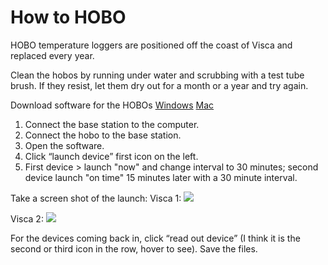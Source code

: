 How to HOBO
================

HOBO temperature loggers are positioned off the coast of Visca and replaced every year.

Clean the hobos by running under water and scrubbing with a test tube brush. If they resist, let them dry out for a month or a year and try again.

Download software for the HOBOs [Windows](https://www.onsetcomp.com/files/software/hoboware/HOBOware_Free_Setup.exe) [Mac](https://www.onsetcomp.com/files/software/hoboware/HOBOware_Free_Installer.dmg)

1.  Connect the base station to the computer.
2.  Connect the hobo to the base station.
3.  Open the software.
4.  Click “launch device” first icon on the left.
5.  First device &gt; launch "now" and change interval to 30 minutes; second device launch "on time" 15 minutes later with a 30 minute interval.

Take a screen shot of the launch:
Visca 1: <img src="https://user-images.githubusercontent.com/29224545/58263483-1121f200-7d4a-11e9-9ea3-80f3060f3f96.png">

Visca 2: <img src="https://user-images.githubusercontent.com/29224545/58263495-17b06980-7d4a-11e9-9cd5-b462530a29eb.png">

For the devices coming back in, click “read out device” (I think it is the second or third icon in the row, hover to see).
Save the files.
